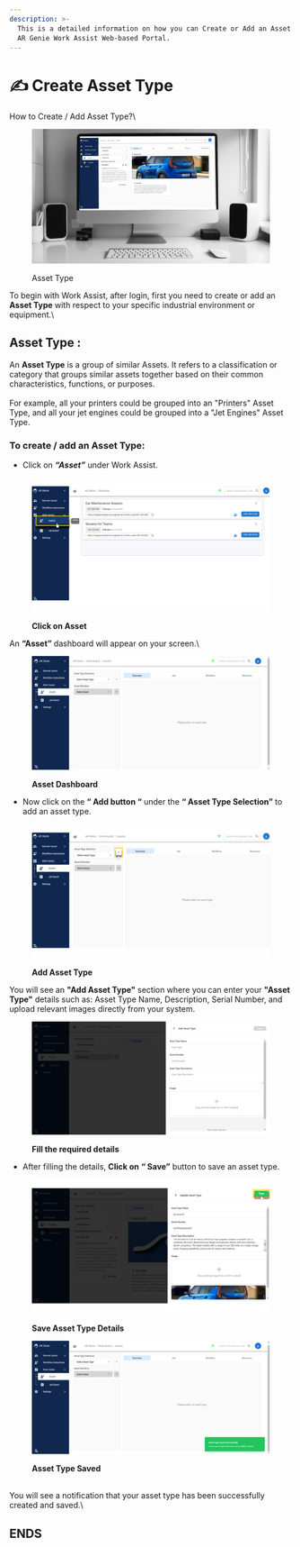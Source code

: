 ```yaml
---
description: >-
  This is a detailed information on how you can Create or Add an Asset Type on
  AR Genie Work Assist Web-based Portal.
---
```


# ✍️ Create Asset Type

How to Create / Add Asset Type?\



<figure><img src="../.gitbook/assets/Create Asset Type .jpg" alt=""><figcaption><p> Asset Type </p></figcaption></figure>



To begin with Work Assist, after login, first you need to create or add an **Asset Type** with respect to your specific industrial environment or equipment.\


## Asset Type :&#x20;

An **Asset Type** is a group of similar Assets. It refers to a classification or category that groups similar assets together based on their common characteristics, functions, or purposes.\
\
For example, all your printers could be grouped into an "Printers" Asset Type, and all your jet engines could be grouped into a "Jet Engines" Asset Type.

### To create / add an Asset Type:



* Click on _**“Asset”**_ under Work Assist.



<figure><img src="../.gitbook/assets/AT 1.png" alt=""><figcaption><p><strong>Click on Asset</strong><br></p></figcaption></figure>



An **“Asset”** dashboard will appear on your screen.\




<figure><img src="../.gitbook/assets/Asset Dashboard.png" alt=""><figcaption><p><strong>Asset Dashboard</strong> <br></p></figcaption></figure>



* Now click on the **“ Add button “** under the **“ Asset Type Selection”** to add an asset type.



<figure><img src="../.gitbook/assets/Add Asset Type.png" alt=""><figcaption><p><strong>Add Asset Type</strong><br></p></figcaption></figure>



You will see an **"Add Asset Type"** section where you can enter your **"Asset Type"** details such as: Asset Type Name, Description, Serial Number, and upload relevant images directly from your system.





<figure><img src="../.gitbook/assets/Fill the required details.png" alt=""><figcaption><p><strong>Fill the required details</strong> <br></p></figcaption></figure>



* After filling the details, **Click on** **“ Save”** button to save an asset type.



<figure><img src="../.gitbook/assets/Save Asset Type Details.png" alt=""><figcaption><p><strong>Save Asset Type Details</strong><br></p></figcaption></figure>



<figure><img src="../.gitbook/assets/Asset Type Saved.png" alt=""><figcaption><p><strong>Asset Type Saved</strong> <br><br></p></figcaption></figure>

You will see a notification that your asset type has been successfully created and saved.\




## ENDS
